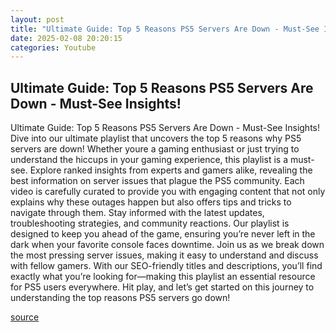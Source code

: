 ```yaml
---
layout: post
title: "Ultimate Guide: Top 5 Reasons PS5 Servers Are Down - Must-See Insights!"
date: 2025-02-08 20:20:15
categories: Youtube
---
```


## Ultimate Guide: Top 5 Reasons PS5 Servers Are Down - Must-See Insights!

Ultimate Guide: Top 5 Reasons PS5 Servers Are Down - Must-See Insights!
Dive into our ultimate playlist that uncovers the top 5 reasons why PS5 servers are down! Whether youre a gaming enthusiast or just trying to understand the hiccups in your gaming experience, this playlist is a must-see. 
Explore ranked insights from experts and gamers alike, revealing the best information on server issues that plague the PS5 community. Each video is carefully curated to provide you with engaging content that not only explains why these outages happen but also offers tips and tricks to navigate through them. 
Stay informed with the latest updates, troubleshooting strategies, and community reactions. Our playlist is designed to keep you ahead of the game, ensuring you’re never left in the dark when your favorite console faces downtime. 
Join us as we break down the most pressing server issues, making it easy to understand and discuss with fellow gamers. With our SEO-friendly titles and descriptions, you’ll find exactly what you’re looking for—making this playlist an essential resource for PS5 users everywhere. 
Hit play, and let’s get started on this journey to understanding the top reasons PS5 servers go down!

[source](https://www.youtube.com/playlist?list=PLRzD5R_wu8BaQBlR4SAyPTr71Xx1s3Cq0)